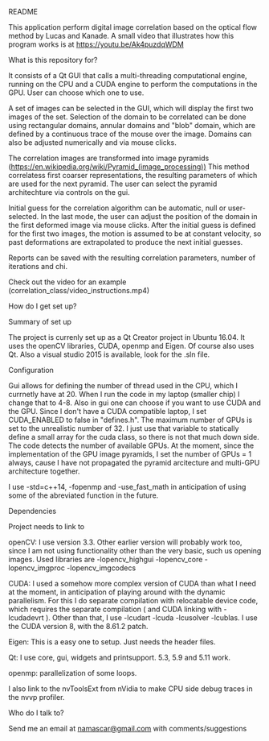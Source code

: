 README

This application perform digital image correlation based on the optical flow method by Lucas and Kanade. A small video 
that illustrates how this program works is at https://youtu.be/Ak4puzdqWDM

What is this repository for?

It consists of a Qt GUI that calls a multi-threading computational engine, running on the CPU and a CUDA engine to perform the computations in the GPU. User can choose which one to use.

A set of images can be selected in the GUI, which will display the first two images of the set. Selection of the domain to be correlated can be done using rectangular domains, annular domains and "blob" domain, which are defined by a continuous trace of the mouse over the image. Domains can also be adjusted numerically and via mouse clicks.

The correlation images are transformed into image pyramids (https://en.wikipedia.org/wiki/Pyramid_(image_processing)) This method correlatess first coarser representations, the resulting parameters of which are used for the next pyramid. The user can select the pyramid architechture via controls on the gui.

Initial guess for the correlation algorithm can be automatic, null or user-selected. In the last mode, the user can adjust the position of the domain in the first deformed image via mouse clicks. After the initial guess is defined for the first two images, the motion is assumed to be at constant velocity, so past deformations are extrapolated to produce the next initial guesses.

Reports can be saved with the resulting correlation parameters, number of iterations and chi.

Check out the video for an example (correlation_class/video_instructions.mp4)

How do I get set up?

Summary of set up

The project is currenly set up as a Qt Creator project in Ubuntu 16.04. It uses the openCV libraries, CUDA, openmp and Eigen. Of course also uses Qt. Also a visual studio 2015 is available, look for the .sln file.

Configuration

Gui allows for defining the number of thread used in the CPU, which I currnetly have at 20. When I run the code in my laptop (smaller chip) I change that to 4-8. Also in gui one can choose if you want to use CUDA and the GPU. Since I don't have a CUDA compatible laptop, I set CUDA_ENABLED to false in "defines.h". The maximum number of GPUs is set to the unrealistic number of 32. I just use that variable to statically define a small array for the cuda class, so there is not that much down side. The code detects the number of available GPUs. At the moment, since the implementation of the GPU image pyramids, I set the number of GPUs = 1 always, cause I have not propagated the pyramid arcitecture and multi-GPU architecture together.

I use -std=c++14, -fopenmp and -use_fast_math in anticipation of using some of the abreviated function in the future.

Dependencies

Project needs to link to

openCV: I use version 3.3. Other earlier version will probably work too, since I am not using functionality other than the very basic, such us opening images. Used libraries are -lopencv_highgui -lopencv_core -lopencv_imgproc -lopencv_imgcodecs

CUDA: I used a somehow more complex version of CUDA than what I need at the moment, in anticipation of playing around with the dynamic parallelism. For this I do separate compilation with relocatable device code, which requires the separate compilation ( and CUDA linking with -lcudadevrt ). Other than that, I use -lcudart -lcuda -lcusolver -lcublas. I use the CUDA version 8, with the 8.61.2 patch.

Eigen: This is a easy one to setup. Just needs the header files.

Qt: I use core, gui, widgets and printsupport. 5.3, 5.9 and 5.11 work.

openmp: parallelization of some loops.

I also link to the nvToolsExt from nVidia to make CPU side debug traces in the nvvp profiler.

Who do I talk to?

Send me an email at namascar@gmail.com with comments/suggestions
